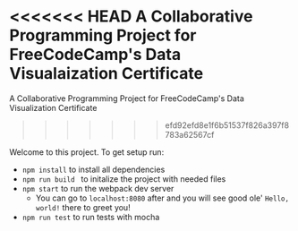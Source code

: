 <<<<<<< HEAD
A Collaborative Programming Project for FreeCodeCamp's Data Visualaization Certificate
=======
A Collaborative Programming Project for FreeCodeCamp's Data Visualization Certificate
>>>>>>> efd92efd8e1f6b51537f826a397f8783a62567cf

Welcome to this project. To get setup run:

  - `npm install` to install all dependencies
  - `npm run build ` to initalize the project with needed files
  - `npm start` to run the webpack dev server
    - You can go to `localhost:8080` after and you will see good ole' `Hello, world!` there to greet you!
  - `npm run test` to run tests with mocha
